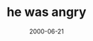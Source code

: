 ---
layout: base.njk
title : 'he was angry' 
view_title : 'he was angry' 
year : '2000' 
date : '2000-06-21' 
img_file : '/drawing/angryboy.png' 
html_file : 'angry' 
next_html : 'somethings.html' 
year_order : '427' 
permalink : "title/{{html_file}}.html"
---